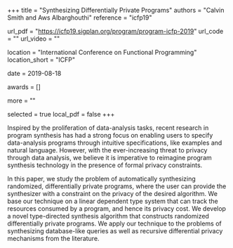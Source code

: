 +++
title = "Synthesizing Differentially Private Programs"
authors = "Calvin Smith and Aws Albarghouthi"
reference = "icfp19"

url_pdf = "https://icfp19.sigplan.org/program/program-icfp-2019"
url_code = ""
url_video = ""

location = "International Conference on Functional Programming"
location_short = "ICFP"

date = 2019-08-18

awards = []

more = ""

selected = true
local_pdf = false
+++

Inspired by the proliferation of data-analysis tasks, recent research in program synthesis has had a strong focus on enabling users to specify data-analysis programs through intuitive specifications, like examples and natural language. However, with the ever-increasing threat to privacy through data analysis, we believe it is imperative to reimagine program synthesis technology in the presence of formal privacy constraints.

In this paper, we study the problem of automatically synthesizing randomized, differentially private programs, where the user can provide the synthesizer with a constraint on the privacy of the desired algorithm. We base our technique on a linear dependent type system that can track the resources consumed by a program, and hence its privacy cost. We develop a novel type-directed synthesis algorithm that constructs randomized differentially private programs. We apply our technique to the problems of synthesizing database-like queries as well as recursive differential privacy mechanisms from the literature.